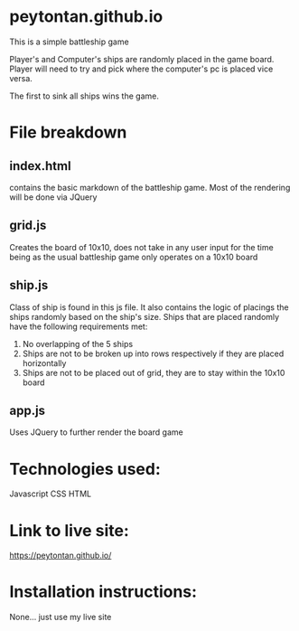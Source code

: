 # peytontan.github.io

This is a simple battleship game

Player's and Computer's ships are randomly placed in the game board. Player will need to try and pick where the computer's pc is placed vice versa. 

The first to sink all ships wins the game. 

# File breakdown
## index.html 
contains the basic markdown of the battleship game. Most of the rendering will be done via JQuery

## grid.js 
Creates the board of 10x10, does not take in any user input for the time being as the usual battleship game only operates on a 10x10 board

## ship.js
Class of ship is found in this js file. It also contains the logic of placings the ships randomly based on the ship's size. 
Ships that are placed randomly have the following requirements met: 
1. No overlapping of the 5 ships 
2. Ships are not to be broken up into rows respectively if they are placed horizontally 
3. Ships are not to be placed out of grid, they are to stay within the 10x10 board

## app.js
Uses JQuery to further render the board game


# Technologies used: 
Javascript
CSS
HTML 

# Link to live site: 
https://peytontan.github.io/

# Installation instructions: 
None... just use my live site


